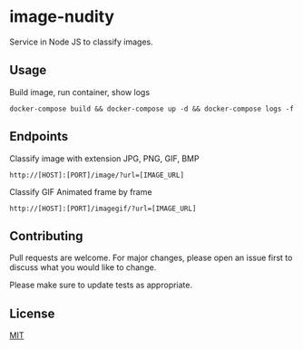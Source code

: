 # image-nudity
Service in  Node JS to classify images.
## Usage
Build image, run container, show logs
```
docker-compose build && docker-compose up -d && docker-compose logs -f
```
## Endpoints

Classify image with extension JPG, PNG, GIF, BMP
```
http://[HOST]:[PORT]/image/?url=[IMAGE_URL]
```
Classify GIF Animated frame by frame
```
http://[HOST]:[PORT]/imagegif/?url=[IMAGE_URL]
```
## Contributing
Pull requests are welcome. For major changes, please open an issue first to discuss what you would like to change.

Please make sure to update tests as appropriate.

## License
[MIT](https://choosealicense.com/licenses/mit/)